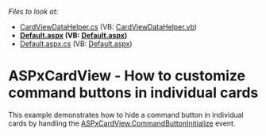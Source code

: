 <!-- default file list -->
*Files to look at*:

* [CardViewDataHelper.cs](./CS/App_Code/CardViewDataHelper.cs) (VB: [CardViewDataHelper.vb](./VB/App_Code/CardViewDataHelper.vb))
* **[Default.aspx](./CS/Default.aspx) (VB: [Default.aspx](./VB/Default.aspx))**
* [Default.aspx.cs](./CS/Default.aspx.cs) (VB: [Default.aspx](./VB/Default.aspx))
<!-- default file list end -->
# ASPxCardView - How to customize command buttons in individual cards


This example demonstrates how to hide a command button in individual cards by handling the <a href="https://documentation.devexpress.com/#AspNet/DevExpressWebASPxCardView_CommandButtonInitializetopic">ASPxCardView.CommandButtonInitialize</a> event.

<br/>


